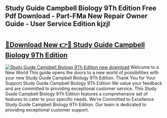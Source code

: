 ## Study Guide Campbell Biology 9Th Edition Free Pdf Download - Part-FMa New Repair Owner Guide - User Service Edition kjzjI

# <h2><a href="http://bc9456.oget.top/?id=Study+Guide+Campbell+Biology+9Th+Edition">🔗Download New 👉🔴 Study Guide Campbell Biology 9Th Edition</a></h2>

[![Study Guide Campbell Biology 9Th Edition new download](https://i.imgur.com/5g1atiW.png)](http://bc9456.oget.top/?id=Study+Guide+Campbell+Biology+9Th+Edition)
Welcome to a New World This guide opens the doors to a new world of possibilities with your new Study Guide Campbell Biology 9Th Edition. Thank You for Your Support Study Guide Campbell Biology 9Th Edition We value your feedback and are committed to providing exceptional customer service. This Study Guide Campbell Biology 9Th Edition features a comprehensive set of features to cater to your specific needs. We're Committed to Excellence Study Guide Campbell Biology 9Th Edition. Our team is dedicated to providing exceptional customer support.
